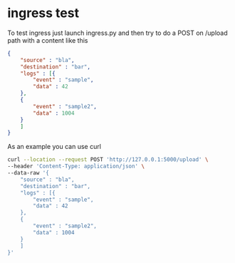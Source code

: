 # ingress test

To test ingress just launch ingress.py and then try to do a POST on /upload path with a content like this

```json
{
    "source" : "bla",
    "destination" : "bar",
    "logs" : [{
        "event" : "sample",
        "data" : 42
    },
    {
        "event" : "sample2",
        "data" : 1004
    }
    ]
}
```

As an example you can use curl

```bash
curl --location --request POST 'http://127.0.0.1:5000/upload' \
--header 'Content-Type: application/json' \
--data-raw '{
    "source" : "bla",
    "destination" : "bar",
    "logs" : [{
        "event" : "sample",
        "data" : 42
    },
    {
        "event" : "sample2",
        "data" : 1004
    }
    ]
}'
```